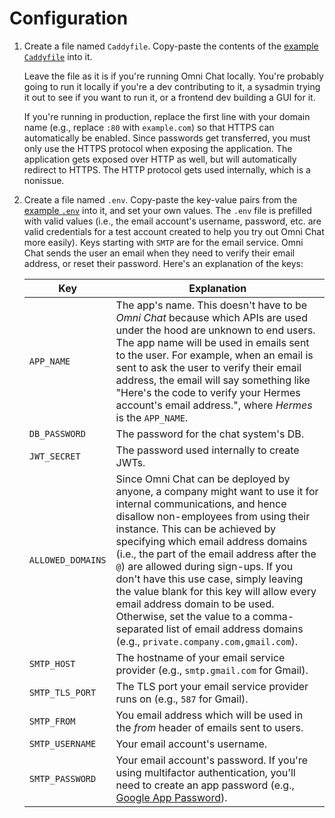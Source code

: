 # Configuration

1. Create a file named `Caddyfile`. Copy-paste the contents of the [example `Caddyfile`](Caddyfile) into it.

    Leave the file as it is if you're running Omni Chat locally. You're probably going to run it locally if you're a dev contributing to it, a sysadmin trying it out to see if you want to run it, or a frontend dev building a GUI for it.
    
    If you're running in production, replace the first line with your domain name (e.g., replace `:80` with `example.com`) so that HTTPS can automatically be enabled. Since passwords get transferred, you must only use the HTTPS protocol when exposing the application. The application gets exposed over HTTP as well, but will automatically redirect to HTTPS. The HTTP protocol gets used internally, which is a nonissue.
1. Create a file named `.env`. Copy-paste the key-value pairs from the [example `.env`](.env) into it, and set your own values. The `.env` file is prefilled with valid values (i.e., the email account's username, password, etc. are valid credentials for a test account created to help you try out Omni Chat more easily). Keys starting with `SMTP` are for the email service. Omni Chat sends the user an email when they need to verify their email address, or reset their password. Here's an explanation of the keys:

    |Key|Explanation|
    |---|---|
    |`APP_NAME`|The app's name. This doesn't have to be _Omni Chat_ because which APIs are used under the hood are unknown to end users. The app name will be used in emails sent to the user. For example, when an email is sent to ask the user to verify their email address, the email will say something like "Here's the code to verify your Hermes account's email address.", where _Hermes_ is the `APP_NAME`.|
    |`DB_PASSWORD`|The password for the chat system's DB.|
    |`JWT_SECRET`|The password used internally to create JWTs.|
    |`ALLOWED_DOMAINS`|Since Omni Chat can be deployed by anyone, a company might want to use it for internal communications, and hence disallow non-employees from using their instance. This can be achieved by specifying which email address domains (i.e., the part of the email address after the `@`) are allowed during sign-ups. If you don't have this use case, simply leaving the value blank for this key will allow every email address domain to be used. Otherwise, set the value to a comma-separated list of email address domains (e.g., `private.company.com,gmail.com`).|
    |`SMTP_HOST`|The hostname of your email service provider (e.g., `smtp.gmail.com` for Gmail).
    |`SMTP_TLS_PORT`|The TLS port your email service provider runs on (e.g., `587` for Gmail).|
    |`SMTP_FROM`|You email address which will be used in the _from_ header of emails sent to users.|
    |`SMTP_USERNAME`|Your email account's username.|
    |`SMTP_PASSWORD`|Your email account's password. If you're using multifactor authentication, you'll need to create an app password (e.g., [Google App Password](https://support.google.com/accounts/answer/185833)).|